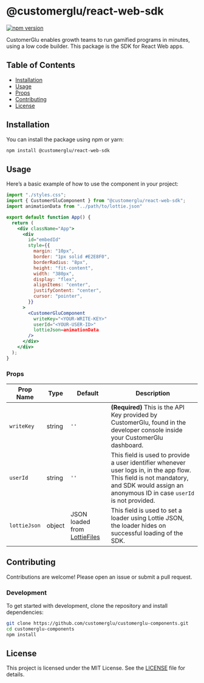 # @customerglu/react-web-sdk

[![npm version](https://badge.fury.io/js/@customerglu%2Freact-web-sdk.svg)](https://badge.fury.io/js/@customerglu%2Freact-web-sdk)

CustomerGlu enables growth teams to run gamified programs in minutes, using a low code builder. This package is the SDK for React Web apps.

## Table of Contents

- [Installation](#installation)
- [Usage](#usage)
- [Props](#props)
- [Contributing](#contributing)
- [License](#license)

## Installation

You can install the package using npm or yarn:

```sh
npm install @customerglu/react-web-sdk
```

## Usage

Here’s a basic example of how to use the component in your project:

```jsx
import "./styles.css";
import { CustomerGluComponent } from "@customerglu/react-web-sdk";
import animationData from "../path/to/lottie.json"

export default function App() {
  return (
    <div className="App">
      <div
        id="embedId"
        style={{
          margin: "10px",
          border: "1px solid #E2E8F0",
          borderRadius: "8px",
          height: "fit-content",
          width: "380px",
          display: "flex",
          alignItems: "center",
          justifyContent: "center",
          cursor: "pointer",
        }}
      >
        <CustomerGluComponent
          writeKey="<YOUR-WRITE-KEY>"
          userId="<YOUR-USER-ID>"
          lottieJson=animationData
        />
      </div>
    </div>
  );
}
```

### Props

| Prop Name    | Type   | Default                                                                                              | Description                                                                                                                                                                                 |
| ------------ | ------ | ---------------------------------------------------------------------------------------------------- | ------------------------------------------------------------------------------------------------------------------------------------------------------------------------------------------- |
| `writeKey`   | string | `''`                                                                                                 | **(Required)** This is the API Key provided by CustomerGlu, found in the developer console inside your CustomerGlu dashboard.                                                               |
| `userId`     | string | `''`                                                                                                 | This field is used to provide a user identifier whenever user logs in, in the app flow. This field is not mandatory, and SDK would assign an anonymous ID in case `userId` is not provided. |
| `lottieJson` | object | JSON loaded from [LottieFiles](https://lottiefiles.com/animations/continuous-wave-loader-7z1OZeEAaE) | This field is used to set a loader using Lottie JSON, the loader hides on successful loading of the SDK.                                                                                    |

## Contributing

Contributions are welcome! Please open an issue or submit a pull request.

### Development

To get started with development, clone the repository and install dependencies:

```sh
git clone https://github.com/customerglu/customerglu-components.git
cd customerglu-components
npm install
```

## License

This project is licensed under the MIT License. See the [LICENSE](LICENSE) file for details.

